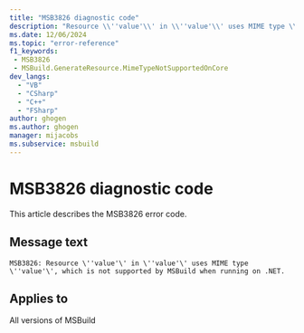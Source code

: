 ```yaml
---
title: "MSB3826 diagnostic code"
description: "Resource \\''value'\\' in \\''value'\\' uses MIME type \\''value'\\', which is not supported by MSBuild when running on .NET."
ms.date: 12/06/2024
ms.topic: "error-reference"
f1_keywords:
 - MSB3826
 - MSBuild.GenerateResource.MimeTypeNotSupportedOnCore
dev_langs:
  - "VB"
  - "CSharp"
  - "C++"
  - "FSharp"
author: ghogen
ms.author: ghogen
manager: mijacobs
ms.subservice: msbuild
---
```


# MSB3826 diagnostic code

<!-- :::ErrorDefinitionDescription::: -->
<!-- :::editable-content name="introDescription"::: -->
This article describes the MSB3826 error code.
<!-- :::editable-content-end::: -->

## Message text

`MSB3826: Resource \''value'\' in \''value'\' uses MIME type \''value'\', which is not supported by MSBuild when running on .NET.`

<!-- :::editable-content name="postOutputDescription"::: -->
<!--
{StrBegin="MSB3826: "}
-->
<!-- :::editable-content-end::: -->
<!-- :::ErrorDefinitionDescription-end::: -->

## Applies to

All versions of MSBuild
